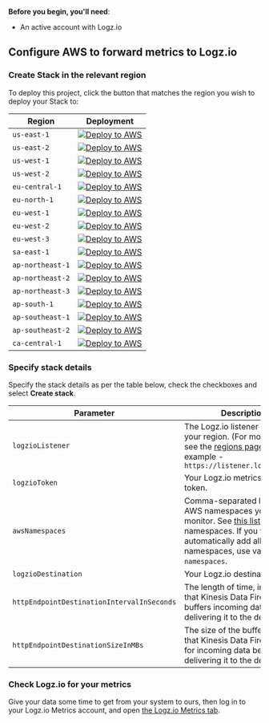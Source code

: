**Before you begin, you'll need**:

* An active account with Logz.io

 

## Configure AWS to forward metrics to Logz.io
### Create Stack in the relevant region

To deploy this project, click the button that matches the region you wish to deploy your Stack to:

| Region           | Deployment                                                                                                                                                                                                                                                                                                                                                          |
|------------------|---------------------------------------------------------------------------------------------------------------------------------------------------------------------------------------------------------------------------------------------------------------------------------------------------------------------------------------------------------------------|
| `us-east-1`      | [![Deploy to AWS](https://dytvr9ot2sszz.cloudfront.net/logz-docs/lights/LightS-button.png)](https://console.aws.amazon.com/cloudformation/home?region=us-east-1#/stacks/create/review?templateURL=https://logzio-aws-integrations-us-east-1.s3.amazonaws.com/metric-stream-helpers/aws/1.2.4/sam-template.yaml&stackName=logzio-metric-stream&param_logzioToken=<<PROMETHEUS-METRICS-SHIPPING-TOKEN>>&param_logzioListener=https://<<LISTENER-HOST>>:8053&param_awsNamespaces=AWS/Athena)           | 
| `us-east-2`      | [![Deploy to AWS](https://dytvr9ot2sszz.cloudfront.net/logz-docs/lights/LightS-button.png)](https://console.aws.amazon.com/cloudformation/home?region=us-east-2#/stacks/create/review?templateURL=https://logzio-aws-integrations-us-east-2.s3.amazonaws.com/metric-stream-helpers/aws/1.2.4/sam-template.yaml&stackName=logzio-metric-stream&param_logzioToken=<<PROMETHEUS-METRICS-SHIPPING-TOKEN>>&param_logzioListener=https://<<LISTENER-HOST>>:8053&param_awsNamespaces=AWS/Athena)           | 
| `us-west-1`      | [![Deploy to AWS](https://dytvr9ot2sszz.cloudfront.net/logz-docs/lights/LightS-button.png)](https://console.aws.amazon.com/cloudformation/home?region=us-west-1#/stacks/create/review?templateURL=https://logzio-aws-integrations-us-west-1.s3.amazonaws.com/metric-stream-helpers/aws/1.2.4/sam-template.yaml&stackName=logzio-metric-stream&param_logzioToken=<<PROMETHEUS-METRICS-SHIPPING-TOKEN>>&param_logzioListener=https://<<LISTENER-HOST>>:8053&param_awsNamespaces=AWS/Athena)           | 
| `us-west-2`      | [![Deploy to AWS](https://dytvr9ot2sszz.cloudfront.net/logz-docs/lights/LightS-button.png)](https://console.aws.amazon.com/cloudformation/home?region=us-west-2#/stacks/create/review?templateURL=https://logzio-aws-integrations-us-west-2.s3.amazonaws.com/metric-stream-helpers/aws/1.2.4/sam-template.yaml&stackName=logzio-metric-stream&param_logzioToken=<<PROMETHEUS-METRICS-SHIPPING-TOKEN>>&param_logzioListener=https://<<LISTENER-HOST>>:8053&param_awsNamespaces=AWS/Athena)           | 
| `eu-central-1`   | [![Deploy to AWS](https://dytvr9ot2sszz.cloudfront.net/logz-docs/lights/LightS-button.png)](https://console.aws.amazon.com/cloudformation/home?region=eu-central-1#/stacks/create/review?templateURL=https://logzio-aws-integrations-eu-central-1.s3.amazonaws.com/metric-stream-helpers/aws/1.2.4/sam-template.yaml&stackName=logzio-metric-stream&param_logzioToken=<<PROMETHEUS-METRICS-SHIPPING-TOKEN>>&param_logzioListener=https://<<LISTENER-HOST>>:8053&param_awsNamespaces=AWS/Athena)     | 
| `eu-north-1`     | [![Deploy to AWS](https://dytvr9ot2sszz.cloudfront.net/logz-docs/lights/LightS-button.png)](https://console.aws.amazon.com/cloudformation/home?region=eu-north-1#/stacks/create/review?templateURL=https://logzio-aws-integrations-eu-north-1.s3.amazonaws.com/metric-stream-helpers/aws/1.2.4/sam-template.yaml&stackName=logzio-metric-stream&param_logzioToken=<<PROMETHEUS-METRICS-SHIPPING-TOKEN>>&param_logzioListener=https://<<LISTENER-HOST>>:8053&param_awsNamespaces=AWS/Athena)         | 
| `eu-west-1`      | [![Deploy to AWS](https://dytvr9ot2sszz.cloudfront.net/logz-docs/lights/LightS-button.png)](https://console.aws.amazon.com/cloudformation/home?region=eu-west-1#/stacks/create/review?templateURL=https://logzio-aws-integrations-eu-west-1.s3.amazonaws.com/metric-stream-helpers/aws/1.2.4/sam-template.yaml&stackName=logzio-metric-stream&param_logzioToken=<<PROMETHEUS-METRICS-SHIPPING-TOKEN>>&param_logzioListener=https://<<LISTENER-HOST>>:8053&param_awsNamespaces=AWS/Athena)           | 
| `eu-west-2`      | [![Deploy to AWS](https://dytvr9ot2sszz.cloudfront.net/logz-docs/lights/LightS-button.png)](https://console.aws.amazon.com/cloudformation/home?region=eu-west-2#/stacks/create/review?templateURL=https://logzio-aws-integrations-eu-west-2.s3.amazonaws.com/metric-stream-helpers/aws/1.2.4/sam-template.yaml&stackName=logzio-metric-stream&param_logzioToken=<<PROMETHEUS-METRICS-SHIPPING-TOKEN>>&param_logzioListener=https://<<LISTENER-HOST>>:8053&param_awsNamespaces=AWS/Athena)           | 
| `eu-west-3`      | [![Deploy to AWS](https://dytvr9ot2sszz.cloudfront.net/logz-docs/lights/LightS-button.png)](https://console.aws.amazon.com/cloudformation/home?region=eu-west-3#/stacks/create/review?templateURL=https://logzio-aws-integrations-eu-west-3.s3.amazonaws.com/metric-stream-helpers/aws/1.2.4/sam-template.yaml&stackName=logzio-metric-stream&param_logzioToken=<<PROMETHEUS-METRICS-SHIPPING-TOKEN>>&param_logzioListener=https://<<LISTENER-HOST>>:8053&param_awsNamespaces=AWS/Athena)           | 
| `sa-east-1`      | [![Deploy to AWS](https://dytvr9ot2sszz.cloudfront.net/logz-docs/lights/LightS-button.png)](https://console.aws.amazon.com/cloudformation/home?region=sa-east-1#/stacks/create/review?templateURL=https://logzio-aws-integrations-sa-east-1.s3.amazonaws.com/metric-stream-helpers/aws/1.2.4/sam-template.yaml&stackName=logzio-metric-stream&param_logzioToken=<<PROMETHEUS-METRICS-SHIPPING-TOKEN>>&param_logzioListener=https://<<LISTENER-HOST>>:8053&param_awsNamespaces=AWS/Athena)           | 
| `ap-northeast-1` | [![Deploy to AWS](https://dytvr9ot2sszz.cloudfront.net/logz-docs/lights/LightS-button.png)](https://console.aws.amazon.com/cloudformation/home?region=ap-northeast-1#/stacks/create/review?templateURL=https://logzio-aws-integrations-ap-northeast-1.s3.amazonaws.com/metric-stream-helpers/aws/1.2.4/sam-template.yaml&stackName=logzio-metric-stream&param_logzioToken=<<PROMETHEUS-METRICS-SHIPPING-TOKEN>>&param_logzioListener=https://<<LISTENER-HOST>>:8053&param_awsNamespaces=AWS/Athena) | 
| `ap-northeast-2` | [![Deploy to AWS](https://dytvr9ot2sszz.cloudfront.net/logz-docs/lights/LightS-button.png)](https://console.aws.amazon.com/cloudformation/home?region=ap-northeast-2#/stacks/create/review?templateURL=https://logzio-aws-integrations-ap-northeast-2.s3.amazonaws.com/metric-stream-helpers/aws/1.2.4/sam-template.yaml&stackName=logzio-metric-stream&param_logzioToken=<<PROMETHEUS-METRICS-SHIPPING-TOKEN>>&param_logzioListener=https://<<LISTENER-HOST>>:8053&param_awsNamespaces=AWS/Athena) | 
| `ap-northeast-3` | [![Deploy to AWS](https://dytvr9ot2sszz.cloudfront.net/logz-docs/lights/LightS-button.png)](https://console.aws.amazon.com/cloudformation/home?region=ap-northeast-3#/stacks/create/review?templateURL=https://logzio-aws-integrations-ap-northeast-3.s3.amazonaws.com/metric-stream-helpers/aws/1.2.4/sam-template.yaml&stackName=logzio-metric-stream&param_logzioToken=<<PROMETHEUS-METRICS-SHIPPING-TOKEN>>&param_logzioListener=https://<<LISTENER-HOST>>:8053&param_awsNamespaces=AWS/Athena) | 
| `ap-south-1`     | [![Deploy to AWS](https://dytvr9ot2sszz.cloudfront.net/logz-docs/lights/LightS-button.png)](https://console.aws.amazon.com/cloudformation/home?region=ap-south-1#/stacks/create/review?templateURL=https://logzio-aws-integrations-ap-south-1.s3.amazonaws.com/metric-stream-helpers/aws/1.2.4/sam-template.yaml&stackName=logzio-metric-stream&param_logzioToken=<<PROMETHEUS-METRICS-SHIPPING-TOKEN>>&param_logzioListener=https://<<LISTENER-HOST>>:8053&param_awsNamespaces=AWS/Athena)         | 
| `ap-southeast-1` | [![Deploy to AWS](https://dytvr9ot2sszz.cloudfront.net/logz-docs/lights/LightS-button.png)](https://console.aws.amazon.com/cloudformation/home?region=ap-southeast-1#/stacks/create/review?templateURL=https://logzio-aws-integrations-ap-southeast-1.s3.amazonaws.com/metric-stream-helpers/aws/1.2.4/sam-template.yaml&stackName=logzio-metric-stream&param_logzioToken=<<PROMETHEUS-METRICS-SHIPPING-TOKEN>>&param_logzioListener=https://<<LISTENER-HOST>>:8053&param_awsNamespaces=AWS/Athena) | 
| `ap-southeast-2` | [![Deploy to AWS](https://dytvr9ot2sszz.cloudfront.net/logz-docs/lights/LightS-button.png)](https://console.aws.amazon.com/cloudformation/home?region=ap-southeast-2#/stacks/create/review?templateURL=https://logzio-aws-integrations-ap-southeast-2.s3.amazonaws.com/metric-stream-helpers/aws/1.2.4/sam-template.yaml&stackName=logzio-metric-stream&param_logzioToken=<<PROMETHEUS-METRICS-SHIPPING-TOKEN>>&param_logzioListener=https://<<LISTENER-HOST>>:8053&param_awsNamespaces=AWS/Athena) | 
| `ca-central-1`   | [![Deploy to AWS](https://dytvr9ot2sszz.cloudfront.net/logz-docs/lights/LightS-button.png)](https://console.aws.amazon.com/cloudformation/home?region=ca-central-1#/stacks/create/review?templateURL=https://logzio-aws-integrations-ca-central-1.s3.amazonaws.com/metric-stream-helpers/aws/1.2.4/sam-template.yaml&stackName=logzio-metric-stream&param_logzioToken=<<PROMETHEUS-METRICS-SHIPPING-TOKEN>>&param_logzioListener=https://<<LISTENER-HOST>>:8053&param_awsNamespaces=AWS/Athena)     | 

### Specify stack details

Specify the stack details as per the table below, check the checkboxes and select **Create stack**.

| Parameter                                  | Description                                                                                                                                                                                          | Required/Default |
|--------------------------------------------|------------------------------------------------------------------------------------------------------------------------------------------------------------------------------------------------------|------------------|
| `logzioListener`                           | The Logz.io listener URL for your region. (For more details, see the [regions page](https://docs.logz.io/user-guide/accounts/account-region.html). For example - `https://listener.logz.io:8053`     | **Required**     |
| `logzioToken`                              | Your Logz.io metrics shipping token.                                                                                                                                                                 | **Required**     |
| `awsNamespaces`                            | Comma-separated list of the AWS namespaces you want to monitor. See [this list](https://docs.aws.amazon.com/AmazonCloudWatch/latest/monitoring/aws-services-cloudwatch-metrics.html) of namespaces. If you want to automatically add all namespaces, use value `all-namespaces`. | **Required**     |
| `logzioDestination`                        | Your Logz.io destination URL.                                                                                                                                                                        | **Required**     |
| `httpEndpointDestinationIntervalInSeconds` | The length of time, in seconds, that Kinesis Data Firehose buffers incoming data before delivering it to the destination.                                                                            | `60`             |
| `httpEndpointDestinationSizeInMBs`         | The size of the buffer, in MBs, that Kinesis Data Firehose uses for incoming data before delivering it to the destination.                                                                           | `5`              |



### Check Logz.io for your metrics

Give your data some time to get from your system to ours, then log in to your Logz.io Metrics account, and open [the Logz.io Metrics tab](https://app.logz.io/#/dashboard/metrics/).

